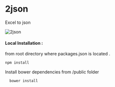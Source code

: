 2json
=====

Excel to json

![2json](https://raw.github.com/btomashvili/2json/master/public/images/screen2.png)

#### Local Installation  :

from root directory where packages.json is located .
```sh
npm install
```

Install bower dependencies from /public folder

```sh
  bower install
```
